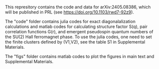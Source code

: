 This represitory contains the code and data for arXiv:2405.08386, which will be published in PRL (see https://doi.org/10.1103/rwd7-92z9).

The "code" folder contains julia codes for exact diagonalalization calculations and matlab codes for calculating structure factor S(q), pair correlation functions G(r), and emergent pseudospin quantum numbers of the SU(2) Hall ferromagnet phase.
To use the julia codes, one need to set the finite clusters defined by (V1,V2), see the table S1 in Supplemental Materials. 

The "figs" folder contains matlab codes to plot the figures in main text and Supplemental Materials.
